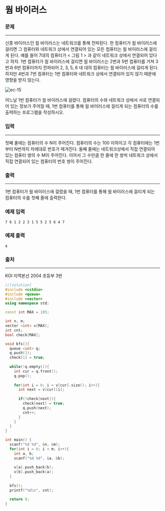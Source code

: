 # 웜 바이러스

### 문제

------

신종 바이러스인 웜 바이러스는 네트워크를 통해 전파된다. 한 컴퓨터가 웜 바이러스에 걸리면 그 컴퓨터와 네트워크 상에서 연결되어 있는 모든 컴퓨터는 웜 바이러스에 걸리게 된다. 예를 들어 7대의 컴퓨터가 < 그림 1 > 과 같이 네트워크 상에서 연결되어 있다고 하자. 1번 컴퓨터가 웜 바이러스에 걸리면 웜 바이러스는 2번과 5번 컴퓨터를 거쳐 3번과 6번 컴퓨터까지 전파되어 2, 3, 5, 6 네 대의 컴퓨터는 웜 바이러스에 걸리게 된다. 하지만 4번과 7번 컴퓨터는 1번 컴퓨터와 네트워크 상에서 연결되어 있지 않기 때문에 영향을 받지 않는다.

![ec-15](https://s3.ap-northeast-2.amazonaws.com/alms-problem/ec-15.PNG)

어느날 1번 컴퓨터가 웜 바이러스에 걸렸다. 컴퓨터의 수와 네트워크 상에서 서로 연결되어 있는 정보가 주어질 때, 1번 컴퓨터를 통해 웜 바이러스에 걸리게 되는 컴퓨터의 수를 출력하는 프로그램을 작성하시오.

 

### 입력

------

첫째 줄에는 컴퓨터의 수 N이 주어진다. 컴퓨터의 수는 100 이하이고 각 컴퓨터에는 1번부터 N번까지 차례대로 번호가 매겨진다. 둘째 줄에는 네트워크상에서 직접 연결되어 있는 컴퓨터 쌍의 수 M이 주어진다. 이어서 그 수만큼 한 줄에 한 쌍씩 네트워크 상에서 직접 연결되어 있는 컴퓨터의 번호 쌍이 주어진다.

 

### 출력

------

1번 컴퓨터가 웜 바이러스에 걸렸을 때, 1번 컴퓨터를 통해 웜 바이러스에 걸리게 되는 컴퓨터의 수를 첫째 줄에 출력한다.

 

### 예제 입력

```
7 6 1 2 2 3 1 5 5 2 5 6 4 7
```

### 예제 출력

```
4
```

### 출처

------

KOI 지역본선 2004 초등부 3번 

```c++
//[solution]
#include <cstdio>
#include <queue>
#include <vector>
using namespace std;

const int MAX = 105;

int n, m;
vector <int> v[MAX];
int cnt;
bool check[MAX];

void bfs(){
  queue <int> q;
  q.push(1);
  check[1] = true;
  
  while(!q.empty()){
    int cur = q.front();
    q.pop();
    
    for(int i = 0; i < v[cur].size(); i++){
      int next = v[cur][i];
      
      if(!check[next]){
        check[next] = true;
        q.push(next);
        cnt++;
      }
    }
  }
}

int main() {
  scanf("%d %d", &n, &m);
  for(int i = 0; i < m; i++){
    int a, b;
    scanf("%d %d", &a, &b);
    
    v[a].push_back(b);
    v[b].push_back(a);
  }
  
  bfs();
  printf("%d\n", cnt);

  return 0;
}
```

